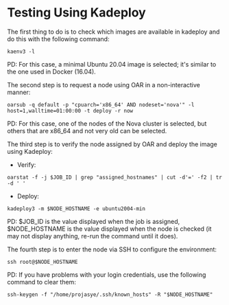 # Testing Using Kadeploy

The first thing to do is to check which images are available in kadeploy and do this with the following command:
```
kaenv3 -l
```
PD: For this case, a minimal Ubuntu 20.04 image is selected; it's similar to the one used in Docker (16.04).

The second step is to request a node using OAR in a non-interactive manner:
```
oarsub -q default -p "cpuarch='x86_64' AND nodeset='nova'" -l host=1,walltime=01:00:00 -t deploy -r now
```
PD: For this case, one of the nodes of the Nova cluster is selected, but others that are x86_64 and not very old can be selected.

The third step is to verify the node assigned by OAR and deploy the image using Kadeploy:
- Verify:
```
oarstat -f -j $JOB_ID | grep "assigned_hostnames" | cut -d'=' -f2 | tr -d ' '
```
- Deploy:
```
kadeploy3 -m $NODE_HOSTNAME -e ubuntu2004-min
```
PD: $JOB_ID is the value displayed when the job is assigned, $NODE_HOSTNAME is the value displayed when the node is checked (it may not display anything, re-run the command until it does).

The fourth step is to enter the node via SSH to configure the environment:
```
ssh root@$NODE_HOSTNAME
```
PD: If you have problems with your login credentials, use the following command to clear them:
```
ssh-keygen -f "/home/projasye/.ssh/known_hosts" -R "$NODE_HOSTNAME"
```
